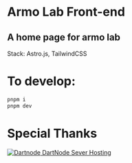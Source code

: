# Armo Lab Front-end

## A home page for armo lab

Stack: Astro.js, TailwindCSS

# To develop:

```bash
pnpm i
pnpm dev
```

# Special Thanks

[![Dartnode](https://dartnode.com/assets/dash/images/brand/favicon.png) DartNode Sever Hosting](https://dartnode.com/)
